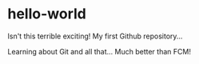 # hello-world

Isn't this terrible exciting! My first Github repository...

Learning about Git and all that... Much better than FCM!
